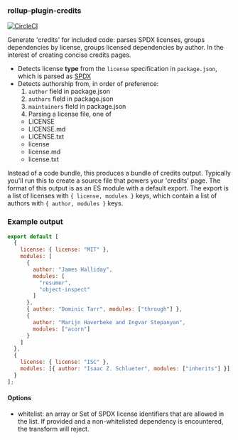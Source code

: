 ### rollup-plugin-credits

[![CircleCI](https://circleci.com/gh/observablehq/rollup-plugin-credits/tree/master.svg?style=svg)](https://circleci.com/gh/observablehq/rollup-plugin-credits/tree/master)

Generate 'credits' for included code: parses SPDX licenses, groups dependencies
by license, groups licensed dependencies by author. In the interest of creating
concise credits pages.

- Detects license **type** from the `license` specification in `package.json`, which
  is parsed as [SPDX](https://spdx.org/)
- Detects authorship from, in order of preference:
  1. `author` field in package.json
  1. `authors` field in package.json
  1. `maintainers` field in package.json
  1. Parsing a license file, one of
    - LICENSE
    - LICENSE.md
    - LICENSE.txt
    - license
    - license.md
    - license.txt

Instead of a code bundle, this produces a bundle of credits output. Typically
you'll run this to create a source file that powers your 'credits' page. The
format of this output is as an ES module with a default export. The export is
a list of licenses with `{ license, modules }` keys, which contain a list
of authors with `{ author, modules }` keys.

### Example output

```js
export default [
  {
    license: { license: "MIT" },
    modules: [
      {
        author: "James Halliday",
        modules: [
          "resumer",
          "object-inspect"
        ]
      },
      { author: "Dominic Tarr", modules: ["through"] },
      {
        author: "Marijn Haverbeke and Ingvar Stepanyan",
        modules: ["acorn"]
      }
    ]
  },
  {
    license: { license: "ISC" },
    modules: [{ author: "Isaac Z. Schlueter", modules: ["inherits"] }]
  }
];
```

#### Options

- whitelist: an array or Set of SPDX license identifiers that are allowed in the
  list. If provided and a non-whitelisted dependency is encountered, the transform
  will reject.
